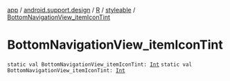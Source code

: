 [app](../../../index.md) / [android.support.design](../../index.md) / [R](../index.md) / [styleable](index.md) / [BottomNavigationView_itemIconTint](./-bottom-navigation-view_item-icon-tint.md)

# BottomNavigationView_itemIconTint

`static val BottomNavigationView_itemIconTint: `[`Int`](https://kotlinlang.org/api/latest/jvm/stdlib/kotlin/-int/index.html)
`static val BottomNavigationView_itemIconTint: `[`Int`](https://kotlinlang.org/api/latest/jvm/stdlib/kotlin/-int/index.html)